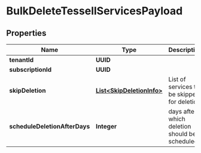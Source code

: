 

# BulkDeleteTessellServicesPayload


## Properties

Name | Type | Description | Notes
------------ | ------------- | ------------- | -------------
**tenantId** | **UUID** |  | 
**subscriptionId** | **UUID** |  |  [optional]
**skipDeletion** | [**List&lt;SkipDeletionInfo&gt;**](SkipDeletionInfo.md) | List of services to be skipped for deletion |  [optional]
**scheduleDeletionAfterDays** | **Integer** | days after which deletion should be scheduled |  [optional]



